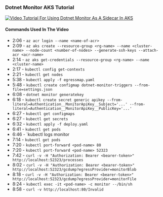 ### Dotnet Monitor AKS Tutorial
[![Video Tutorial For Using Dotnet Monitor As A Sidecar In AKS](https://i.ytimg.com/vi/3nzZO34nUFQ/hq720.jpg)](https://www.youtube.com/watch?v=3nzZO34nUFQ)

#### Commands Used In The Video

* 2:06 - `az acr login --name <name-of-acr>`
* 2:09 - `az aks create --resource-group <rg-name> --name <cluster-name> --node-count <number-of-nodes> --generate-ssh-keys --attach-acr <acr-name>`
* 2:14 - `az aks get-credentials --resource-group <rg-name> --name <cluster-name>`
* 2:17 - `kubectl config get-contexts`
* 2:21 - `kubectl get nodes`
* 5:38 - `kubectl apply -f egressmap.yaml`
* 5:48 - `kubectl create configmap dotnet-monitor-triggers --from-file=settings.json`
* 6:08 - `dotnet monitor generatekey`
* 6:18 - `kubectl create secret generic apikey --from-literal=Authentication__MonitorApiKey__Subject='...' --from-literal=Authentication__MonitorApiKey__PublicKey='...'`
* 6:27 - `kubectl get configmaps`
* 6:27 - `kubectl get secrets`
* 6:32 - `kubectl apply -f deploy.yaml`
* 6:41 - `kubectl get pods`
* 6:46 - `kubectl logs <pod-name> monitor
* 7:14 - `kubectl get pods`
* 7:20 - `kubectl port-forward <pod-name> 80`
* 7:20 - `kubectl port-forward <pod-name> 52323`
* 7:42 - `curl -v -H "Authorization: Bearer <bearer-token>" http://localhost:52323/processes`
* 8:02 - `curl -v -H "Authorization: Bearer <bearer-token>" http://localhost:52323/gcdump?egressProvider=monitorBlob`
* 8:18 - `curl -v -H "Authorization: Bearer <bearer-token>" http://localhost:52323/gcdump?egressProvider=monitorFile`
* 8:24 - `kubectl exec -it <pod-name> -c monitor --/bin/sh`
* 8:58 - `curl -v http://localhost:80/Invalid`
